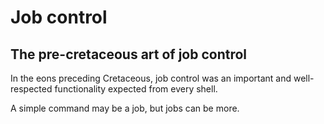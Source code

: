 # Job control

## The pre-cretaceous art of job control

In the eons preceding Cretaceous, job control was an important and well-respected functionality expected from every shell.

A simple command may be a job, but jobs can be more.
